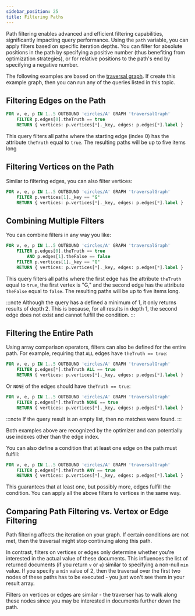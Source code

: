```yaml
---
sidebar_position: 25
title: Filtering Paths
---
```


Path filtering enables advanced and efficient filtering capabilities, significantly impacting query performance. Using the `path` variable, you can apply filters based on specific iteration depths. You can filter for absolute positions in the path by specifying a positive number (thus benefiting from optimization strategies), or for relative positions to the path's end by specifying a negative number.

The following examples are based on the [traversal graph](../../graph-examples/example-graphs#the-traversal-graph). If create this example graph, then you can run any of the queries listed in this topic.

## Filtering Edges on the Path

```sql
FOR v, e, p IN 1..5 OUTBOUND 'circles/A' GRAPH 'traversalGraph'
    FILTER p.edges[0].theTruth == true
    RETURN { vertices: p.vertices[*]._key, edges: p.edges[*].label }
```

This query filters all paths where the starting edge (index 0) has the attribute `theTruth` equal to `true`. The resulting paths will be up to five items long

## Filtering Vertices on the Path

Similar to filtering edges, you can also filter vertices:

```sql
FOR v, e, p IN 1..5 OUTBOUND 'circles/A' GRAPH 'traversalGraph'
    FILTER p.vertices[1]._key == "G"
    RETURN { vertices: p.vertices[*]._key, edges: p.edges[*].label }
```

## Combining Multiple Filters

You can combine filters in any way you like:

```sql
FOR v, e, p IN 1..5 OUTBOUND 'circles/A' GRAPH 'traversalGraph'
    FILTER p.edges[0].theTruth == true
        AND p.edges[1].theFalse == false
    FILTER p.vertices[1]._key == "G"
    RETURN { vertices: p.vertices[*]._key, edges: p.edges[*].label }
```

This query filters all paths where the first edge has the attribute `theTruth` equal to `true`, the first vertex is "G," and the second edge has the attribute `theFalse` equal to `false`. The resulting paths will be up to five items long.

:::note
Although the query has a defined a minimum of 1, it only returns results of depth 2. This is because, for all results in depth 1, the second edge does not exist and cannot fulfill the condition.
:::

## Filtering the Entire Path

Using array comparison operators, filters can also be defined for the entire path. For example, requiring that `ALL` edges have `theTruth == true`:

```sql
FOR v, e, p IN 1..5 OUTBOUND 'circles/A' GRAPH 'traversalGraph'
    FILTER p.edges[*].theTruth ALL == true
    RETURN { vertices: p.vertices[*]._key, edges: p.edges[*].label }
```

Or `NONE` of the edges should have `theTruth == true`:

```sql
FOR v, e, p IN 1..5 OUTBOUND 'circles/A' GRAPH 'traversalGraph'
    FILTER p.edges[*].theTruth NONE == true
    RETURN { vertices: p.vertices[*]._key, edges: p.edges[*].label }
```

:::note
If the query result is an empty list, then no matches were found.
:::

Both examples above are recognized by the optimizer and can potentially use indexes other than the edge index.

You can also define a condition that at least one edge on the path must fulfill:

```sql
FOR v, e, p IN 1..5 OUTBOUND 'circles/A' GRAPH 'traversalGraph'
    FILTER p.edges[*].theTruth ANY == true
    RETURN { vertices: p.vertices[*]._key, edges: p.edges[*].label }
```

This guarantees that at least one, but possibly more, edges fulfill the condition. You can apply all the above filters to vertices in the same way.

## Comparing Path Filtering vs. Vertex or Edge Filtering

Path filtering affects the iteration on your graph. If certain conditions are not met, then the traversal might stop continuing along this path.

In contrast, filters on vertices or edges only determine whether you're interested in the actual value of these documents. This influences the list of returned documents (if you return `v` or `e`) similar to specifying a non-null `min` value. If you specify a `min` value of 2, then the traversal over the first two nodes of these paths has to be executed - you just won't see them in your result array.

Filters on vertices or edges are similar - the traverser has to walk along these nodes since you may be interested in documents further down the path.
